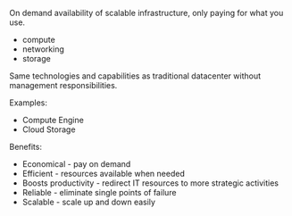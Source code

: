 On demand availability of scalable infrastructure, only paying for what you use.
- compute
- networking
- storage

Same technologies and capabilities as traditional datacenter without management responsibilities.

Examples:
- Compute Engine
- Cloud Storage

Benefits:
- Economical - pay on demand
- Efficient - resources available when needed
- Boosts productivity - redirect IT resources to more strategic activities
- Reliable - eliminate single points of failure
- Scalable - scale up and down easily

